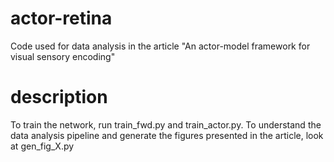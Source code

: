# actor-retina

Code used for data analysis in the article "An actor-model framework for visual sensory encoding"

# description

To train the network, run train_fwd.py and train_actor.py. To understand the data analysis pipeline and generate the figures presented in the article, look at gen_fig_X.py